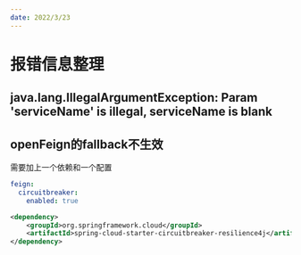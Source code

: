```yaml
---
date: 2022/3/23
---
```


# 报错信息整理



## java.lang.IllegalArgumentException: Param 'serviceName' is illegal, serviceName is blank



## openFeign的fallback不生效

需要加上一个依赖和一个配置

```yml
feign:
  circuitbreaker:
    enabled: true
```

```xml
<dependency>
    <groupId>org.springframework.cloud</groupId>
    <artifactId>spring-cloud-starter-circuitbreaker-resilience4j</artifactId>
</dependency>	
```



